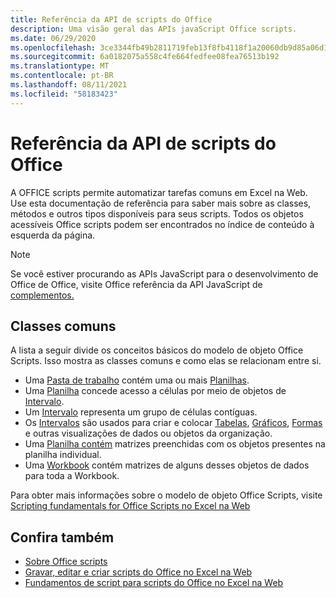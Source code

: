 ```yaml
---
title: Referência da API de scripts do Office
description: Uma visão geral das APIs javaScript Office scripts.
ms.date: 06/29/2020
ms.openlocfilehash: 3ce3344fb49b2811719feb13f8fb4118f1a20060db9d85a06d1be939f22bf3c5
ms.sourcegitcommit: 6a0182075a558c4fe664fedfee08fea76513b192
ms.translationtype: MT
ms.contentlocale: pt-BR
ms.lasthandoff: 08/11/2021
ms.locfileid: "58183423"
---
```

# <a name="office-scripts-api-reference"></a>Referência da API de scripts do Office

A OFFICE scripts permite automatizar tarefas comuns em Excel na Web. Use esta documentação de referência para saber mais sobre as classes, métodos e outros tipos disponíveis para seus scripts. Todos os objetos acessíveis Office scripts podem ser encontrados no índice de conteúdo à esquerda da página.

> [!NOTE]
> Se você estiver procurando as APIs JavaScript para o desenvolvimento de Office de Office, visite Office referência da API JavaScript de [complementos.](/javascript/api/overview?view=excel-js-preview)

## <a name="common-classes"></a>Classes comuns

A lista a seguir divide os conceitos básicos do modelo de objeto Office Scripts. Isso mostra as classes comuns e como elas se relacionam entre si.

- Uma [Pasta de trabalho](/javascript/api/office-scripts/excelscript/excelscript.workbook) contém uma ou mais [Planilhas](/javascript/api/office-scripts/excelscript/excelscript.worksheet).
- Uma [Planilha](/javascript/api/office-scripts/excelscript/excelscript.worksheet) concede acesso a células por meio de objetos de [Intervalo](/javascript/api/office-scripts/excelscript/excelscript.range).
- Um [Intervalo](/javascript/api/office-scripts/excelscript/excelscript.range) representa um grupo de células contíguas.
- Os [Intervalos](/javascript/api/office-scripts/excelscript/excelscript.range) são usados para criar e colocar [Tabelas](/javascript/api/office-scripts/excelscript/excelscript.table), [Gráficos](/javascript/api/office-scripts/excelscript/excelscript.chart), [Formas](/javascript/api/office-scripts/excelscript/excelscript.shape) e outras visualizações de dados ou objetos da organização.
- Uma [Planilha contém](/javascript/api/office-scripts/excelscript/excelscript.worksheet) matrizes preenchidas com os objetos presentes na planilha individual.
- Uma [Workbook](/javascript/api/office-scripts/excelscript/excelscript.workbook) contém matrizes de alguns desses objetos de dados para toda a Workbook.

Para obter mais informações sobre o modelo de objeto Office Scripts, visite [Scripting fundamentals for Office Scripts no Excel na Web](/office/dev/scripts/develop/scripting-fundamentals)

## <a name="see-also"></a>Confira também

- [Sobre Office scripts](/office/dev/scripts/overview/excel)
- [Gravar, editar e criar scripts do Office no Excel na Web](/office/dev/scripts/tutorials/excel-tutorial)
- [Fundamentos de script para scripts do Office no Excel na Web](/office/dev/scripts/develop/scripting-fundamentals)
